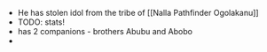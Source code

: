- He has stolen idol from the tribe of [[Nalla Pathfinder Ogolakanu]]
- TODO: stats!
- has 2 companions - brothers Abubu and Abobo
-